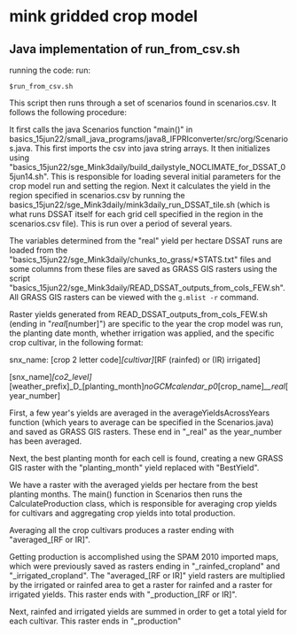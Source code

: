 # mink gridded crop model

## Java implementation of run_from_csv.sh
running the code:
run:
```
$run_from_csv.sh
```

This script then runs through a set of scenarios found in scenarios.csv. It follows the following procedure:

It first calls the java Scenarios function "main()" in basics_15jun22/small_java_programs/java8_IFPRIconverter/src/org/Scenarios.java. This first imports the csv into java string arrays. It then initializes using "basics_15jun22/sge_Mink3daily/build_dailystyle_NOCLIMATE_for_DSSAT_05jun14.sh". This is responsible for loading several initial parameters for the crop model run and setting the region. Next it calculates the yield in the region specified in scenarios.csv by running the basics_15jun22/sge_Mink3daily/mink3daily_run_DSSAT_tile.sh (which is what runs DSSAT itself for each grid cell specified in the region in the scenarios.csv file). This is run over a period of several years.

The variables determined from the "real" yield per hectare DSSAT runs are loaded from the "basics_15jun22/sge_Mink3daily/chunks_to_grass/\*STATS.txt" files and some columns from these files are saved as GRASS GIS rasters using the script "basics_15jun22/sge_Mink3daily/READ_DSSAT_outputs_from_cols_FEW.sh". All GRASS GIS rasters can be viewed with the `g.mlist -r` command.

Raster yields generated from READ_DSSAT_outputs_from_cols_FEW.sh (ending in "_real_[number]") are specific to the year the crop model was run, the planting date month, whether irrigation was applied, and the specific crop cultivar, in the following format:

snx_name: [crop 2 letter code]_[cultivar]_[RF (rainfed) or (IR) irrigated]

[snx_name]_[co2_level]_[weather_prefix]\_D\_[planting_month]_noGCMcalendar_p0_[crop_name]_\_\_real_[year_number]


First, a few year's yields are averaged in the averageYieldsAcrossYears function (which years to average can be specified in the Scenarios.java) and saved as GRASS GIS rasters. These end in "\_real" as the year_number has been averaged.

Next, the best planting month for each cell is found, creating a new GRASS GIS raster  with the "planting_month" yield replaced with "BestYield".

We have a raster with the averaged yields per hectare from the best planting months. The main() function in Scenarios then runs the CalculateProduction class, which is responsible for averaging crop yields for cultivars and aggregating crop yields into total production.

Averaging all the crop cultivars produces a raster ending with "averaged_[RF or IR]".

Getting production is accomplished using the SPAM 2010 imported maps, which were previously saved as rasters ending in "\_rainfed_cropland" and "\_irrigated_cropland". The "averaged_[RF or IR]" yield rasters are multiplied by the irrigated or rainfed area to get a raster for rainfed and a raster for irrigated yields. This raster ends with "\_production_[RF or IR]".

Next, rainfed and irrigated yields are summed in order to get a total yield for each cultivar. This raster ends in "\_production"
